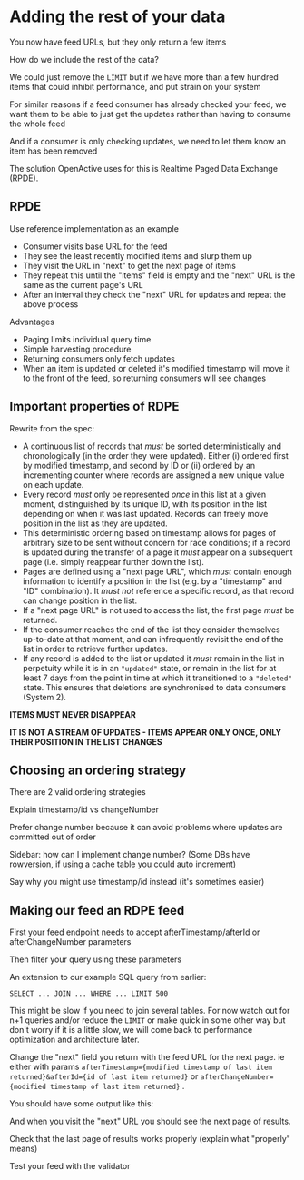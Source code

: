 # Adding the rest of your data

You now have feed URLs, but they only return a few items

How do we include the rest of the data?

We could just remove the `LIMIT` but if we have more than a few hundred items that could inhibit performance, and put strain on your system

For similar reasons if a feed consumer has already checked your feed, we want them to be able to just get the updates rather than having to consume the whole feed

And if a consumer is only checking updates, we need to let them know an item has been removed

The solution OpenActive uses for this is Realtime Paged Data Exchange (RPDE).

## RPDE

Use reference implementation as an example

* Consumer visits base URL for the feed
* They see the least recently modified items and slurp them up
* They visit the URL in "next" to get the next page of items
* They repeat this until the "items" field is empty and the "next" URL is the same as the current page's URL
* After an interval they check the "next" URL for updates and repeat the above process

Advantages

* Paging limits individual query time
* Simple harvesting procedure
* Returning consumers only fetch updates
* When an item is updated or deleted it's modified timestamp will move it to the front of the feed, so returning consumers will see changes

## Important properties of RDPE

Rewrite from the spec:

* A continuous list of records that _must_ be sorted deterministically and chronologically (in the order they were updated). Either (i) ordered first by modified timestamp, and second by ID or (ii) ordered by an incrementing counter where records are assigned a new unique value on each update.
* Every record _must_ only be represented _once_ in this list at a given moment, distinguished by its unique ID, with its position in the list depending on when it was last updated. Records can freely move position in the list as they are updated.
* This deterministic ordering based on timestamp allows for pages of arbitrary size to be sent without concern for race conditions; if a record is updated during the transfer of a page it _must_ appear on a subsequent page (i.e. simply reappear further down the list).
* Pages are defined using a "next page URL", which _must_ contain enough information to identify a position in the list (e.g. by a "timestamp" and "ID" combination). It _must not_ reference a specific record, as that record can change position in the list.
* If a "next page URL" is not used to access the list, the first page _must_ be returned.
* If the consumer reaches the end of the list they consider themselves up-to-date at that moment, and can infrequently revisit the end of the list in order to retrieve further updates.
* If any record is added to the list or updated it _must_ remain in the list in perpetuity while it is in an `"updated"` state, or remain in the list for at least 7 days from the point in time at which it transitioned to a `"deleted"` state. This ensures that deletions are synchronised to data consumers (System 2).

**ITEMS MUST NEVER DISAPPEAR**

**IT IS NOT A STREAM OF UPDATES - ITEMS APPEAR ONLY ONCE, ONLY THEIR POSITION IN THE LIST CHANGES**

## Choosing an ordering strategy

There are 2 valid ordering strategies

Explain timestamp/id vs changeNumber

Prefer change number because it can avoid problems where updates are committed out of order

Sidebar: how can I implement change number? (Some DBs have rowversion, if using a cache table you could auto increment)

Say why you might use timestamp/id instead (it's sometimes easier)

## Making our feed an RDPE feed

First your feed endpoint needs to accept afterTimestamp/afterId or afterChangeNumber parameters

Then filter your query using these parameters

An extension to our example SQL query from earlier:

```
SELECT ... JOIN ... WHERE ... LIMIT 500
```

This might be slow if you need to join several tables. For now watch out for n+1 queries and/or reduce the `LIMIT` or make quick in some other way but don't worry if it is a little slow, we will come back to performance optimization and architecture later.

Change the "next" field you return with the feed URL for the next page. ie either with params `afterTimestamp={modified timestamp of last item returned}&afterId={id of last item returned}` or `afterChangeNumber={modified timestamp of last item returned}` .

You should have some output like this:

And when you visit the "next" URL you should see the next page of results.

Check that the last page of results works properly (explain what "properly" means)

Test your feed with the validator
